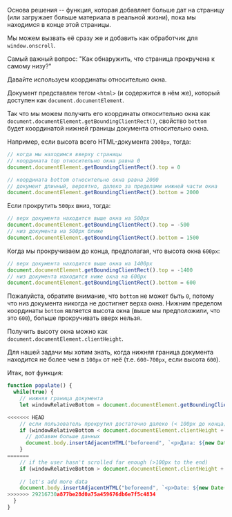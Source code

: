 Основа решения -- функция, которая добавляет больше дат на страницу (или загружает больше материала в реальной жизни), пока мы находимся в конце этой страницы.

Мы можем вызвать её сразу же и добавить как обработчик для `window.onscroll`.

Самый важный вопрос: "Как обнаружить, что страница прокручена к самому низу?"

Давайте используем координаты относительно окна.

Документ представлен тегом `<html>` (и содержится в нём же), который доступен как `document.documentElement`.

Так что мы можем получить его координаты относительно окна как `document.documentElement.getBoundingClientRect()`, свойство `bottom` будет координатой нижней границы документа относительно окна.

Например, если высота всего HTML-документа `2000px`, тогда:

```js
// когда мы находимся вверху страницы
// координата top относительно окна равна 0
document.documentElement.getBoundingClientRect().top = 0

// координата bottom относительно окна равна 2000
// документ длинный, вероятно, далеко за пределами нижней части окна
document.documentElement.getBoundingClientRect().bottom = 2000
```

Если прокрутить `500px` вниз, тогда:

```js
// верх документа находится выше окна на 500px
document.documentElement.getBoundingClientRect().top = -500
// низ документа на 500px ближе
document.documentElement.getBoundingClientRect().bottom = 1500
```

Когда мы прокручиваем до конца, предполагая, что высота окна `600px`:


```js
// верх документа находится выше окна на 1400px
document.documentElement.getBoundingClientRect().top = -1400
// низ документа находится ниже окна на 600px
document.documentElement.getBoundingClientRect().bottom = 600
```

Пожалуйста, обратите внимание, что `bottom` не может быть `0`, потому что низ документа никогда не достигнет верха окна. Нижним пределом координаты `bottom` является высота окна (выше мы предположили, что это `600`), больше прокручивать вверх нельзя.

Получить высоту окна можно как `document.documentElement.clientHeight`.

Для нашей задачи мы хотим знать, когда нижняя граница документа находится не более чем в  `100px` от неё (т.е. `600-700px`, если высота `600`).

Итак, вот функция:

```js
function populate() {
  while(true) {
    // нижняя граница документа
    let windowRelativeBottom = document.documentElement.getBoundingClientRect().bottom;

<<<<<<< HEAD
    // если пользователь прокрутил достаточно далеко (< 100px до конца)
    if (windowRelativeBottom < document.documentElement.clientHeight + 100) {
      // добавим больше данных
      document.body.insertAdjacentHTML("beforeend", `<p>Дата: ${new Date()}</p>`);
    }
=======
    // if the user hasn't scrolled far enough (>100px to the end)
    if (windowRelativeBottom > document.documentElement.clientHeight + 100) break;
    
    // let's add more data
    document.body.insertAdjacentHTML("beforeend", `<p>Date: ${new Date()}</p>`);
>>>>>>> 29216730a877be28d0a75a459676db6e7f5c4834
  }
}
```
